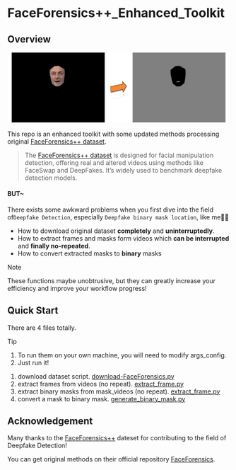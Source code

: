 # FaceForensics++_Enhanced_Toolkit

## Overview

![QQ_1731646934802](srouce/QQ_1731646934802.png)

This repo is an enhanced toolkit with some updated methods processing original [FaceForensics++ dataset](https://github.com/ondyari/FaceForensics).

> The [FaceForensics++ dataset](https://github.com/ondyari/FaceForensics) is designed for facial manipulation detection, offering real and altered videos using methods like FaceSwap and DeepFakes. It’s widely used to benchmark deepfake detection models.

#### **BUT~**

There exists some awkward problems when you first dive into the field of`Deepfake Detection`, especially `Deepfake binary mask location`, like me🫠🫠

* How to download original dataset **completely** and **uninterruptedly**.
* How to extract frames and  masks form videos which **can be interrupted** and **finally no-repeated**.
* How to convert  extracted masks to **binary** masks

> [!NOTE]
>
> These functions maybe unobtrusive, but they can greatly increase your efficiency and improve your workflow progress!

## Quick Start

There are 4 files totally.

> [!TIP]
>
> 1. To run them on your own machine, you will need to modify args_config.
> 2. Just run it!
1. download dataset script. [download-FaceForensics.py](https://github.com/Gnonymous/FFPP/blob/9b7db2893f81fdf993b95c384197ac1965308911/download-FaceForensics.py)
2. extract frames from videos (no repeat). [extract_frame.py](https://github.com/Gnonymous/FFPP/blob/9b7db2893f81fdf993b95c384197ac1965308911/extract_frame.py)
3. extract binary masks from mask_videos (no repeat). [extract_frame.py](https://github.com/Gnonymous/FFPP/blob/9b7db2893f81fdf993b95c384197ac1965308911/extract_frame.py)
4. convert a mask to binary mask. [generate_binary_mask.py](https://github.com/Gnonymous/FFPP/blob/9b7db2893f81fdf993b95c384197ac1965308911/generate_binary_mask.py)

## Acknowledgement

Many thanks to the [FaceForensics++](https://github.com/ondyari/FaceForensics) dateset for contributing to the field of Deepfake Detection!

You can get original methods on their official repository [FaceForensics](https://github.com/ondyari/FaceForensics).

